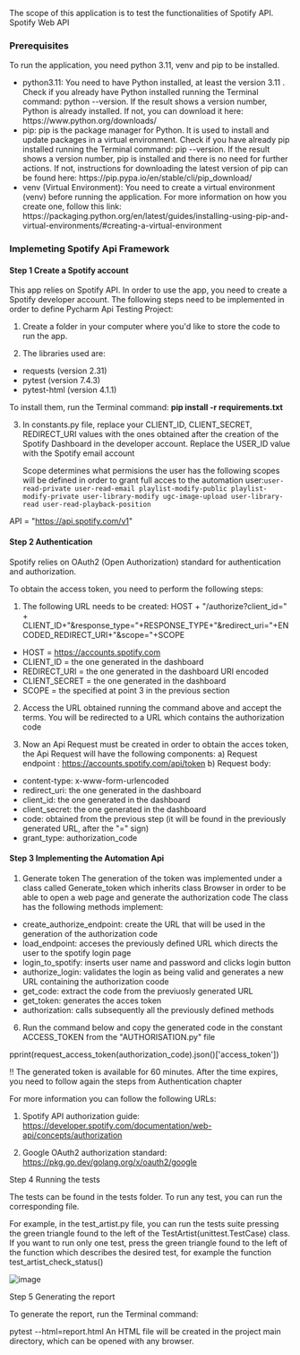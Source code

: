 The scope of this application is to test the functionalities of Spotify API. Spotify Web API

### Prerequisites <br>
To run the application, you need python 3.11, venv and pip to be installed.

<ul><li>python3.11: You need to have Python installed, at least the version 3.11 . Check if you already have Python installed running the Terminal command: python --version. If the result shows a version number, Python is already installed. 
If not, you can download it here: https://www.python.org/downloads/</li>

<li>pip: pip is the package manager for Python. It is used to install and update packages in a virtual environment. Check if you have already pip installed running the Terminal command: pip --version. 
If the result shows a version number, pip is installed and there is no need for further actions. If not, instructions for downloading the latest version of pip can be found here: https://pip.pypa.io/en/stable/cli/pip_download/</li>

<li> venv (Virtual Environment): You need to create a virtual environment (venv) before running the application. For more information on how you create one, follow this link:
https://packaging.python.org/en/latest/guides/installing-using-pip-and-virtual-environments/#creating-a-virtual-environment </li></ul>

### Implemeting Spotify Api Framework 

#### Step 1 Create a Spotify account

This app relies on Spotify API. In order to use the app, you need to create a Spotify developer account.
The following steps need to be implemented in order to define Pycharm Api Testing Project:

1. Create a folder in your computer where you'd like to store the code to run the app.

2. The libraries used are:
- requests (version 2.31)
- pytest (version 7.4.3)
- pytest-html (version 4.1.1)

 To install them, run the Terminal command: <b> pip install -r requirements.txt </b>

3. In constants.py file, replace your CLIENT_ID, CLIENT_SECRET, REDIRECT_URI values with the ones obtained after the creation of the Spotify Dashboard in the developer account.
   Replace the USER_ID value with the Spotify email account

   Scope determines what  permisions the user has the following scopes will be defined in order to grant full acces to the automation user:```user-read-private user-read-email playlist-modify-public playlist-modify-private user-library-modify ugc-image-upload user-library-read user-read-playback-position ```

API = "https://api.spotify.com/v1"

#### Step 2 Authentication

Spotify relies on OAuth2 (Open Authorization) standard for authentication and authorization.

To obtain the access token, you need to perform the following steps:

1. The following URL needs to be created: HOST + "/authorize?client_id=" + CLIENT_ID+"&response_type="+RESPONSE_TYPE+"&redirect_uri="+ENCODED_REDIRECT_URI+"&scope="+SCOPE
- HOST = https://accounts.spotify.com
- CLIENT_ID = the one generated in the dashboard
- REDIRECT_URI = the one generated in the dashboard URI encoded
- CLIENT_SECRET = the one generated in the dashboard
- SCOPE = the specified at point 3 in the previous section

2. Access the URL obtained running the command above and accept the terms. You will be redirected to a URL which contains the authorization code

3. Now an Api Request must be created in order to obtain the acces token, the Api Request will have the following components:
a) Request endpoint : https://accounts.spotify.com/api/token
b) Request body:
- content-type: x-www-form-urlencoded
- redirect_uri: the one generated in the dashboard
- client_id: the one generated in the dashboard
- client_secret: the one generated in the dashboard
- code: obtained from the previous step (it will be found in the previously generated URL, after the "=" sign)
- grant_type: authorization_code

#### Step 3 Implementing the Automation Api

1. Generate token
The generation of the token was implemented under a class called Generate_token which inherits class Browser in order to be able to open a web page and generate the authorization code
The class has the following methods implement:
- create_authorize_endpoint: create the URL that will be used in the generation of the authorization code
- load_endpoint: acceses the previously defined URL which directs the user to the spotify login page
- login_to_spotify: inserts user name and password and clicks login button
- authorize_login: validates the login as being valid and generates a new URL containing the authorization coode
- get_code: extract the code from the previuosly generated URL  
- get_token: generates the acces token 
- authorization: calls subsequently all the previously defined methods

6. Run the command below and copy the generated code in the constant ACCESS_TOKEN from the "AUTHORISATION.py" file

pprint(request_access_token(authorization_code).json()['access_token'])

‼️ The generated token is available for 60 minutes. After the time expires, you need to follow again the steps from Authentication chapter

For more information you can follow the following URLs:

1. Spotify API authorization guide: https://developer.spotify.com/documentation/web-api/concepts/authorization

2. Google OAuth2 authorization standard: https://pkg.go.dev/golang.org/x/oauth2/google

Step 4 Running the tests

The tests can be found in the tests folder. To run any test, you can run the corresponding file.

For example, in the test_artist.py file, you can run the tests suite pressing the green triangle found to the left of the TestArtist(unittest.TestCase) class. If you want to run only one test, press the green triangle found to the left 
of the function which describes the desired test, for example the function test_artist_check_status()

![image](https://github.com/Lulu846/Automation_Testing_Spotify_API_Python/assets/129788963/ad45cbbf-ead8-4c3a-8ed3-553cd05ee9b0)

Step 5 Generating the report

To generate the report, run the Terminal command:

pytest --html=report.html
An HTML file will be created in the project main directory, which can be opened with any browser.




